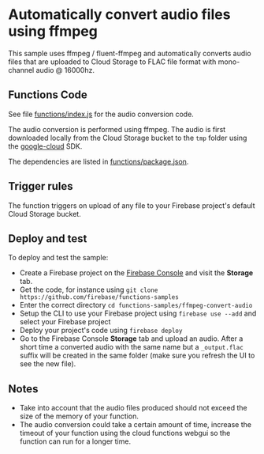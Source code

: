 # Automatically convert audio files using ffmpeg

This sample uses ffmpeg / fluent-ffmpeg and automatically converts audio files that are uploaded to Cloud Storage to FLAC file format with mono-channel audio @ 16000hz.

## Functions Code

See file [functions/index.js](functions/index.js) for the audio conversion code.

The audio conversion is performed using ffmpeg. The audio is first downloaded locally from the Cloud Storage bucket to the `tmp` folder using the [google-cloud](https://github.com/GoogleCloudPlatform/google-cloud-node) SDK.

The dependencies are listed in [functions/package.json](functions/package.json).


## Trigger rules

The function triggers on upload of any file to your Firebase project's default Cloud Storage bucket.


## Deploy and test

To deploy and test the sample:

 - Create a Firebase project on the [Firebase Console](https://console.firebase.google.com) and visit the **Storage** tab.
 - Get the code, for instance using `git clone https://github.com/firebase/functions-samples`
 - Enter the correct directory `cd functions-samples/ffmpeg-convert-audio`
 - Setup the CLI to use your Firebase project using `firebase use --add` and select your Firebase project
 - Deploy your project's code using `firebase deploy`
 - Go to the Firebase Console **Storage** tab and upload an audio. After a short time a converted audio with the same name but a `_output.flac` suffix will be created in the same folder (make sure you refresh the UI to see the new file).

 ## Notes

 - Take into account that the audio files produced should not exceed the size of the memory of your function.
 - The audio conversion could take a certain amount of time, increase the timeout of your function using the cloud functions webgui so the function can run for a longer time.
